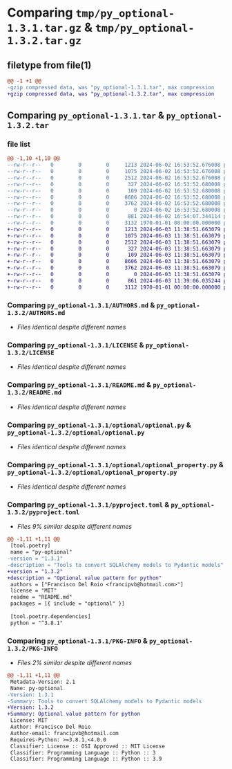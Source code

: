 # Comparing `tmp/py_optional-1.3.1.tar.gz` & `tmp/py_optional-1.3.2.tar.gz`

## filetype from file(1)

```diff
@@ -1 +1 @@
-gzip compressed data, was "py_optional-1.3.1.tar", max compression
+gzip compressed data, was "py_optional-1.3.2.tar", max compression
```

## Comparing `py_optional-1.3.1.tar` & `py_optional-1.3.2.tar`

### file list

```diff
@@ -1,10 +1,10 @@
--rw-r--r--   0        0        0     1213 2024-06-02 16:53:52.676008 py_optional-1.3.1/AUTHORS.md
--rw-r--r--   0        0        0     1075 2024-06-02 16:53:52.676008 py_optional-1.3.1/LICENSE
--rw-r--r--   0        0        0     2512 2024-06-02 16:53:52.676008 py_optional-1.3.1/README.md
--rw-r--r--   0        0        0      327 2024-06-02 16:53:52.680008 py_optional-1.3.1/optional/__init__.py
--rw-r--r--   0        0        0      109 2024-06-02 16:53:52.680008 py_optional-1.3.1/optional/exceptions.py
--rw-r--r--   0        0        0     8606 2024-06-02 16:53:52.680008 py_optional-1.3.1/optional/optional.py
--rw-r--r--   0        0        0     3762 2024-06-02 16:53:52.680008 py_optional-1.3.1/optional/optional_property.py
--rw-r--r--   0        0        0        0 2024-06-02 16:53:52.680008 py_optional-1.3.1/optional/py.typed
--rw-r--r--   0        0        0      881 2024-06-02 16:54:07.344114 py_optional-1.3.1/pyproject.toml
--rw-r--r--   0        0        0     3132 1970-01-01 00:00:00.000000 py_optional-1.3.1/PKG-INFO
+-rw-r--r--   0        0        0     1213 2024-06-03 11:38:51.663079 py_optional-1.3.2/AUTHORS.md
+-rw-r--r--   0        0        0     1075 2024-06-03 11:38:51.663079 py_optional-1.3.2/LICENSE
+-rw-r--r--   0        0        0     2512 2024-06-03 11:38:51.663079 py_optional-1.3.2/README.md
+-rw-r--r--   0        0        0      327 2024-06-03 11:38:51.663079 py_optional-1.3.2/optional/__init__.py
+-rw-r--r--   0        0        0      109 2024-06-03 11:38:51.663079 py_optional-1.3.2/optional/exceptions.py
+-rw-r--r--   0        0        0     8606 2024-06-03 11:38:51.663079 py_optional-1.3.2/optional/optional.py
+-rw-r--r--   0        0        0     3762 2024-06-03 11:38:51.663079 py_optional-1.3.2/optional/optional_property.py
+-rw-r--r--   0        0        0        0 2024-06-03 11:38:51.663079 py_optional-1.3.2/optional/py.typed
+-rw-r--r--   0        0        0      861 2024-06-03 11:39:06.035244 py_optional-1.3.2/pyproject.toml
+-rw-r--r--   0        0        0     3112 1970-01-01 00:00:00.000000 py_optional-1.3.2/PKG-INFO
```

### Comparing `py_optional-1.3.1/AUTHORS.md` & `py_optional-1.3.2/AUTHORS.md`

 * *Files identical despite different names*

### Comparing `py_optional-1.3.1/LICENSE` & `py_optional-1.3.2/LICENSE`

 * *Files identical despite different names*

### Comparing `py_optional-1.3.1/README.md` & `py_optional-1.3.2/README.md`

 * *Files identical despite different names*

### Comparing `py_optional-1.3.1/optional/optional.py` & `py_optional-1.3.2/optional/optional.py`

 * *Files identical despite different names*

### Comparing `py_optional-1.3.1/optional/optional_property.py` & `py_optional-1.3.2/optional/optional_property.py`

 * *Files identical despite different names*

### Comparing `py_optional-1.3.1/pyproject.toml` & `py_optional-1.3.2/pyproject.toml`

 * *Files 9% similar despite different names*

```diff
@@ -1,11 +1,11 @@
 [tool.poetry]
 name = "py-optional"
-version = "1.3.1"
-description = "Tools to convert SQLAlchemy models to Pydantic models"
+version = "1.3.2"
+description = "Optional value pattern for python"
 authors = ["Francisco Del Roio <francipvb@hotmail.com>"]
 license = "MIT"
 readme = "README.md"
 packages = [{ include = "optional" }]
 
 [tool.poetry.dependencies]
 python = "^3.8.1"
```

### Comparing `py_optional-1.3.1/PKG-INFO` & `py_optional-1.3.2/PKG-INFO`

 * *Files 2% similar despite different names*

```diff
@@ -1,11 +1,11 @@
 Metadata-Version: 2.1
 Name: py-optional
-Version: 1.3.1
-Summary: Tools to convert SQLAlchemy models to Pydantic models
+Version: 1.3.2
+Summary: Optional value pattern for python
 License: MIT
 Author: Francisco Del Roio
 Author-email: francipvb@hotmail.com
 Requires-Python: >=3.8.1,<4.0.0
 Classifier: License :: OSI Approved :: MIT License
 Classifier: Programming Language :: Python :: 3
 Classifier: Programming Language :: Python :: 3.9
```

